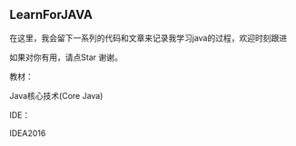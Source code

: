 ## LearnForJAVA

在这里，我会留下一系列的代码和文章来记录我学习java的过程，欢迎时刻跟进

如果对你有用，请点Star 谢谢。



教材：

Java核心技术(Core Java)

IDE：

IDEA2016
